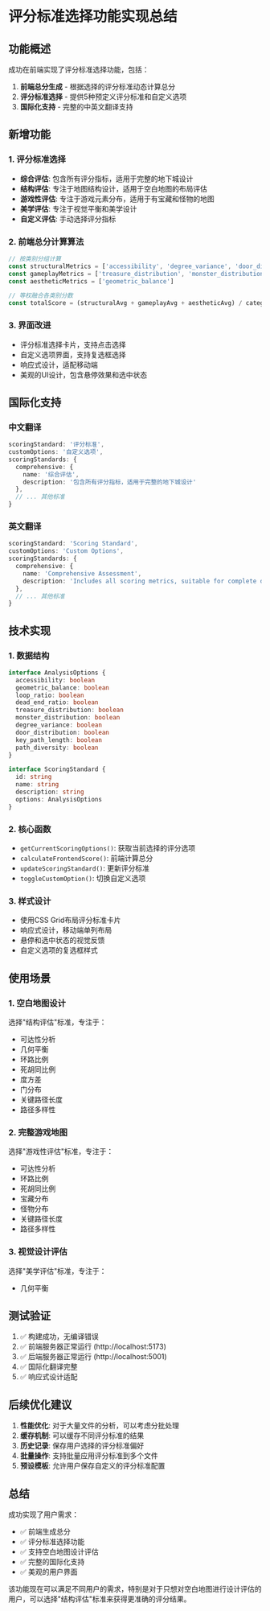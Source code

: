 # 评分标准选择功能实现总结

## 功能概述

成功在前端实现了评分标准选择功能，包括：
1. **前端总分生成** - 根据选择的评分标准动态计算总分
2. **评分标准选择** - 提供5种预定义评分标准和自定义选项
3. **国际化支持** - 完整的中英文翻译支持

## 新增功能

### 1. 评分标准选择
- **综合评估**: 包含所有评分指标，适用于完整的地下城设计
- **结构评估**: 专注于地图结构设计，适用于空白地图的布局评估
- **游戏性评估**: 专注于游戏元素分布，适用于有宝藏和怪物的地图
- **美学评估**: 专注于视觉平衡和美学设计
- **自定义评估**: 手动选择评分指标

### 2. 前端总分计算算法
```typescript
// 按类别分组计算
const structuralMetrics = ['accessibility', 'degree_variance', 'door_distribution', 'dead_end_ratio', 'key_path_length', 'loop_ratio', 'path_diversity']
const gameplayMetrics = ['treasure_distribution', 'monster_distribution']
const aestheticMetrics = ['geometric_balance']

// 等权融合各类别分数
const totalScore = (structuralAvg + gameplayAvg + aestheticAvg) / categoryCount
```

### 3. 界面改进
- 评分标准选择卡片，支持点击选择
- 自定义选项界面，支持复选框选择
- 响应式设计，适配移动端
- 美观的UI设计，包含悬停效果和选中状态

## 国际化支持

### 中文翻译
```typescript
scoringStandard: '评分标准',
customOptions: '自定义选项',
scoringStandards: {
  comprehensive: {
    name: '综合评估',
    description: '包含所有评分指标，适用于完整的地下城设计'
  },
  // ... 其他标准
}
```

### 英文翻译
```typescript
scoringStandard: 'Scoring Standard',
customOptions: 'Custom Options',
scoringStandards: {
  comprehensive: {
    name: 'Comprehensive Assessment',
    description: 'Includes all scoring metrics, suitable for complete dungeon designs'
  },
  // ... 其他标准
}
```

## 技术实现

### 1. 数据结构
```typescript
interface AnalysisOptions {
  accessibility: boolean
  geometric_balance: boolean
  loop_ratio: boolean
  dead_end_ratio: boolean
  treasure_distribution: boolean
  monster_distribution: boolean
  degree_variance: boolean
  door_distribution: boolean
  key_path_length: boolean
  path_diversity: boolean
}

interface ScoringStandard {
  id: string
  name: string
  description: string
  options: AnalysisOptions
}
```

### 2. 核心函数
- `getCurrentScoringOptions()`: 获取当前选择的评分选项
- `calculateFrontendScore()`: 前端计算总分
- `updateScoringStandard()`: 更新评分标准
- `toggleCustomOption()`: 切换自定义选项

### 3. 样式设计
- 使用CSS Grid布局评分标准卡片
- 响应式设计，移动端单列布局
- 悬停和选中状态的视觉反馈
- 自定义选项的复选框样式

## 使用场景

### 1. 空白地图设计
选择"结构评估"标准，专注于：
- 可达性分析
- 几何平衡
- 环路比例
- 死胡同比例
- 度方差
- 门分布
- 关键路径长度
- 路径多样性

### 2. 完整游戏地图
选择"游戏性评估"标准，专注于：
- 可达性分析
- 环路比例
- 死胡同比例
- 宝藏分布
- 怪物分布
- 关键路径长度
- 路径多样性

### 3. 视觉设计评估
选择"美学评估"标准，专注于：
- 几何平衡

## 测试验证

1. ✅ 构建成功，无编译错误
2. ✅ 前端服务器正常运行 (http://localhost:5173)
3. ✅ 后端服务器正常运行 (http://localhost:5001)
4. ✅ 国际化翻译完整
5. ✅ 响应式设计适配

## 后续优化建议

1. **性能优化**: 对于大量文件的分析，可以考虑分批处理
2. **缓存机制**: 可以缓存不同评分标准的结果
3. **历史记录**: 保存用户选择的评分标准偏好
4. **批量操作**: 支持批量应用评分标准到多个文件
5. **预设模板**: 允许用户保存自定义的评分标准配置

## 总结

成功实现了用户需求：
- ✅ 前端生成总分
- ✅ 评分标准选择功能
- ✅ 支持空白地图设计评估
- ✅ 完整的国际化支持
- ✅ 美观的用户界面

该功能现在可以满足不同用户的需求，特别是对于只想对空白地图进行设计评估的用户，可以选择"结构评估"标准来获得更准确的评分结果。 